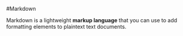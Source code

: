 #Markdown

Markdown is a lightweight **markup language** that you can use to add formatting elements to plaintext text documents.